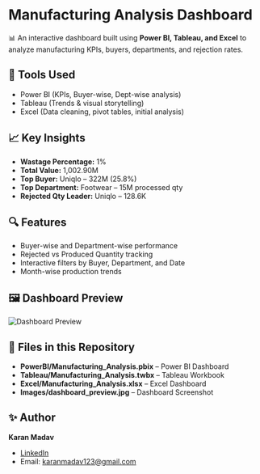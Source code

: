 # Manufacturing Analysis Dashboard

📊 An interactive dashboard built using **Power BI, Tableau, and Excel** to analyze manufacturing KPIs, buyers, departments, and rejection rates.

## 🚀 Tools Used
- Power BI (KPIs, Buyer-wise, Dept-wise analysis)
- Tableau (Trends & visual storytelling)
- Excel (Data cleaning, pivot tables, initial analysis)

## 📈 Key Insights
- **Wastage Percentage:** 1%  
- **Total Value:** 1,002.90M  
- **Top Buyer:** Uniqlo – 322M (25.8%)  
- **Top Department:** Footwear – 15M processed qty  
- **Rejected Qty Leader:** Uniqlo – 128.6K  

## 🔍 Features
- Buyer-wise and Department-wise performance  
- Rejected vs Produced Quantity tracking  
- Interactive filters by Buyer, Department, and Date  
- Month-wise production trends  

## 🖼️ Dashboard Preview
![Dashboard Preview](Images/dashboard_preview.jpg)

## 📂 Files in this Repository
- **PowerBI/Manufacturing_Analysis.pbix** – Power BI Dashboard  
- **Tableau/Manufacturing_Analysis.twbx** – Tableau Workbook  
- **Excel/Manufacturing_Analysis.xlsx** – Excel Dashboard  
- **Images/dashboard_preview.jpg** – Dashboard Screenshot  

## ✨ Author
**Karan Madav**  
- [LinkedIn](https://www.linkedin.com/in/karanmadav)  
- Email: karanmadav123@gmail.com  

